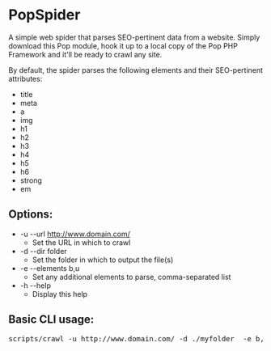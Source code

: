 PopSpider
=========

A simple web spider that parses SEO-pertinent data from a website.
Simply download this Pop module, hook it up to a local copy of the
Pop PHP Framework and it'll be ready to crawl any site.

By default, the spider parses the following elements and their
SEO-pertinent attributes:
* title
* meta
* a
* img
* h1
* h2
* h3
* h4
* h5
* h6
* strong
* em

Options:
--------
* -u --url http://www.domain.com/
    - Set the URL in which to crawl
* -d --dir folder
    - Set the folder in which to output the file(s)
* -e --elements b,u
    - Set any additional elements to parse, comma-separated list
* -h --help
    - Display this help

Basic CLI usage:
----------------
<pre>
scripts/crawl -u http://www.domain.com/ -d ./myfolder  -e b,u
</pre>